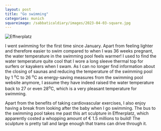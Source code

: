 ```yaml
---
layout: post
title: "Go swimming"
categories: munich
squareimage: /sabbaticaldiary/images/2023-04-03-square.jpg
---
```

<img src="/sabbaticaldiary/images/2023-04-03.jpg" alt="Effnerplatz" class="center">

I went swimming for the first time since January. Apart from feeling lighter and therefore easier to swim compared to when I was 36 weeks pregnant, the water temperature in the swimming pool feels warmer! I used to find the water temperature quite cool that I wore a long sleeve thermal top for surfers or kayakers when I swam. As I can no longer find information about the closing of saunas and reducing the temperature of the swimming pool by 1 <sup>o</sup>C to 26 <sup>o</sup>C as energy-saving measures from the swimming pool website anymore, I assume they have indeed raised the water temperature back to 27 or even 28<sup>o</sup>C, which is a very pleasant temperature for swimming.

Apart from the benefits of taking cardiovascular exercises, I also enjoy having a break from looking after the baby when I go swimming. The bus to the swimming pool takes me past this art sculpture in Effnerplatz, which apparently costed a whopping amount of € 1.5 millions to build! The sculpture is pretty tall and large enough that trams can drive through it.